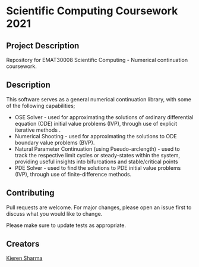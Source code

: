 # Scientific Computing Coursework 2021

## Project Description
Repository for EMAT30008 Scientific Computing - Numerical continuation coursework. 

## Description
This software serves as a general numerical continuation library, with some of the following capabilities;
* OSE Solver - used for approximating the solutions of ordinary differential equation (ODE) initial value problems (IVP), through use of explicit iterative methods .
* Numerical Shooting -  used for approximating the solutions to ODE boundary value problems (BVP).
* Natural Parameter Continuation (using Pseudo-arclength) - used to track the respective limit cycles or steady-states within the system, providing useful insights into bifurcations and stable/critical points
* PDE Solver - used to find the solutions to PDE initial value problems (IVP), through use of finite-difference methods.

## Contributing
Pull requests are welcome. For major changes, please open an issue first to discuss what you would like to change.

Please make sure to update tests as appropriate.

## Creators
[Kieren Sharma](mailto:co18263@bristol.ac.uk)
